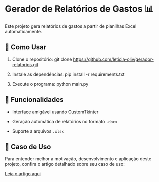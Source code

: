 # Gerador de Relatórios de Gastos 📊
Este projeto gera relatórios de gastos a partir de planilhas Excel automaticamente.

## 🚀 Como Usar
1. Clone o repositório:
git clone https://github.com/leticia-oliv/gerador-relatorios.git

2. Instale as dependências:
pip install -r requirements.txt

3. Execute o programa:
python main.py

## 📌 Funcionalidades
- Interface amigável usando CustomTkinter

- Geração automática de relatórios no formato `.docx`

- Suporte a arquivos `.xlsx`

## 📄 Caso de Uso

Para entender melhor a motivação, desenvolvimento e aplicação deste projeto, confira o artigo detalhado sobre seu caso de uso:

[Leia o artigo aqui](#)